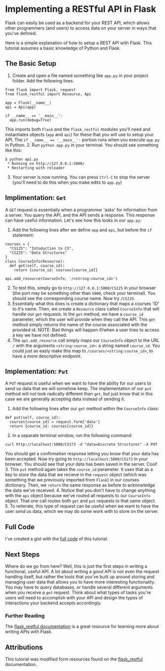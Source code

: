 # Implementing a RESTful API in Flask
Flask can easily be used as a backend for your REST API, which allows other programmers (and users) to access data on your server in ways that you've defined.

Here is a simple explanation of how to setup a REST API with Flask. This tutorial assumes a basic knowledge of Python and Flask.

## The Basic Setup
1. Create and open a file named something like `app.py` in your project folder. Add the following lines.
  ```
  from flask import Flask, request
  from flask_restful import Resource, Api

  app = Flask(__name__)
  api = Api(app)
  
  if __name__ == '__main__':
    app.run(debug=True)
  ```
  This imports both `Flask` and the `flask_restful` modules you'll need and instantiates objects (`app` and `api`) for these that you will use to setup your API. The `if __name__ == '__main__':` portion runs when you execute `app.py` in Python.
2. Run `python app.py` in your terminal. You should see something like this:

  ```
  $ python api.py
   * Running on http://127.0.0.1:5000/
   * Restarting with reloader
  ```
3. Your server is now running. You can press `Ctrl-C` to stop the server (you'll need to do this when you make edits to `app.py`)

## Implimentation: `Get`
A `GET` request is essentially when a programmer 'asks' for information from a server. You query the API, and the API sends a response. This response can have useful information. Let's see how this looks in our `app.py`:

1. Add the following lines after we define `app` and `api`, but before the `if` statement:
  ```
  courses = {
    "CS125": "Intoduction to CS",
    "CS225": "Data Structures"
  }
  class CourseInfo(Resourse):
    def get(self, course_id):
      return {course_id: courses[course_id]}
      
  api.add_resource(CourseInfo, '/<string:course_id>')
  ```
2. To test this, simply go to `http://127.0.0.1:5000/CS125` in your browser (the port may be something other than `5000`, check your terminal). You should see the corresponding course name. Now try `/CS225`. 
3. Essentially what this does is create a dictionary that maps a courses 'ID' to it's name. Then, we create a `Resource` class called `CourseInfo` that will handle our `get` requests. In the `get` method, we have a `course_id` parameter, which the user will provide when they call the API. This `get` method simply returns the name of the course associated with the provided id. NOTE: Bad things will happen if/when a user tries to access a key we have not defined.
4. The `api.add_resource` call simply maps our `CourseInfo` object to the URL `/` with the arguments `<string:course_id>`: a string named `course_id`. You could just as easly make this map to `/courses/<string:course_id>`, to have a more descriptive endpoint.


## Implementation: `Put`
A `PUT` request is useful when we want to have the ability for our users to send us data that we will somehow keep. The implementation of our `put` method will not look radically different than `get`, but just know that in this case we are generally accepting data instead of sending it.

1. Add the following lines after our `get` method within the `CourseInfo` class:

  ```
  def put(self, course_id):
    courses[course_id] = request.form['data']
    return {course_id: courses[course_id]}
  ```
2. In a separate terminal window, run the following command:

  ```
  curl http://localhost:5000/CS173 -d "data=Discrete Structures" -X PUT
  ```
  You should get a confirmation response letting you know that your data has been accepted. Now try going to `http://localhost:5000/CS173` in your browser. You should see that your data has been saved in the server. Cool!
3. This `put` method again takes the `course_id` parameter. It uses that as a key to store the data that we recieve in the `request` object (which was something that we previously imported from `Flask`) in our courses dictionary. Then, we `return` the same response as before to acknowledge the data we've received.
4. Notice that you don't have to change anything with the `api` object because we've routed all requests to our `CourseInfo` object. That one call routes both `get` and `put` requests to that same object.
5. To reiterate, this type of request can be useful when we want to have the user *send* us data, which we may do some work with to store on the server.


## Full Code
I've created a gist with the [full code](https://gist.github.com/benjamincongdon/5044c344ab23dc6d956d5f7831579baa) of this tutorial.

## Next Steps
Where do we go from here? Well, this is just the first steps in writing a functional, useful API. A lot about writing a good API is not even the request handling itself, but rather the tools that you've built up around storing and managing user data that allows you to have more interesting functionality. You may have to query databases, or handle several different arguments when you receive a `get` request. Think about what types of tasks you're users will need to accomplish with your API and design the types of interactions your backend accepts accordingly.

### Further Reading
The [flask_restful documentation](https://flask-restful-cn.readthedocs.org/en/0.3.4/quickstart.html#endpoints) is a great resource for learning more about writing APIs with Flask.

## Attributions
This tutorial was modified form resources found on the [flask_restful](https://flask-restful-cn.readthedocs.org/en/0.3.4/quickstart.html#endpoints) documentation.
